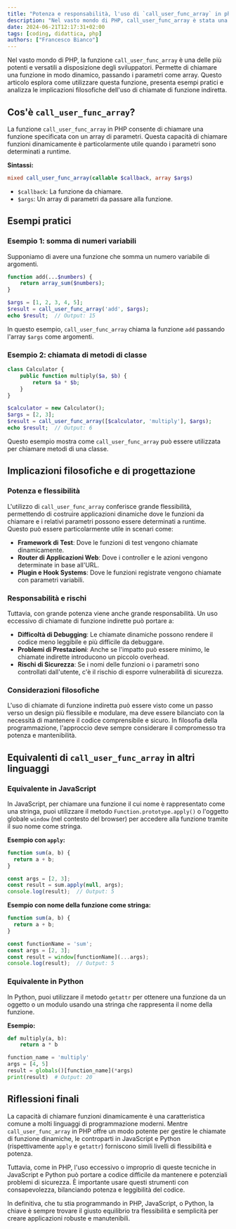 ```yaml
---
title: "Potenza e responsabilità, l'uso di `call_user_func_array` in php"
description: "Nel vasto mondo di PHP, call_user_func_array è stata una delle funzioni più potenti e versatili a disposizione degli sviluppatori. Questa funzione permette di chiamare una funzione in modo dinamico, passando i parametri come array."
date: 2024-06-21T12:17:31+02:00
tags: [coding, didattica, php]
authors: ["Francesco Bianco"]
---
```


Nel vasto mondo di PHP, la funzione `call_user_func_array` è una delle più potenti e versatili a disposizione degli sviluppatori. Permette di chiamare una funzione in modo dinamico, passando i parametri come array. Questo articolo esplora come utilizzare questa funzione, presenta esempi pratici e analizza le implicazioni filosofiche dell'uso di chiamate di funzione indiretta.

## Cos'è `call_user_func_array`?

La funzione `call_user_func_array` in PHP consente di chiamare una funzione specificata con un array di parametri. Questa capacità di chiamare funzioni dinamicamente è particolarmente utile quando i parametri sono determinati a runtime.

**Sintassi:**
```php
mixed call_user_func_array(callable $callback, array $args)
```

- `$callback`: La funzione da chiamare.
- `$args`: Un array di parametri da passare alla funzione.

## Esempi pratici

### Esempio 1: somma di numeri variabili

Supponiamo di avere una funzione che somma un numero variabile di argomenti.

```php
function add(...$numbers) {
    return array_sum($numbers);
}

$args = [1, 2, 3, 4, 5];
$result = call_user_func_array('add', $args);
echo $result;  // Output: 15
```

In questo esempio, `call_user_func_array` chiama la funzione `add` passando l'array `$args` come argomenti.

### Esempio 2: chiamata di metodi di classe

```php
class Calculator {
    public function multiply($a, $b) {
        return $a * $b;
    }
}

$calculator = new Calculator();
$args = [2, 3];
$result = call_user_func_array([$calculator, 'multiply'], $args);
echo $result;  // Output: 6
```

Questo esempio mostra come `call_user_func_array` può essere utilizzata per chiamare metodi di una classe.

## Implicazioni filosofiche e di progettazione

### Potenza e flessibilità

L'utilizzo di `call_user_func_array` conferisce grande flessibilità, permettendo di costruire applicazioni dinamiche dove le funzioni da chiamare e i relativi parametri possono essere determinati a runtime. Questo può essere particolarmente utile in scenari come:

- **Framework di Test**: Dove le funzioni di test vengono chiamate dinamicamente.
- **Router di Applicazioni Web**: Dove i controller e le azioni vengono determinate in base all'URL.
- **Plugin e Hook Systems**: Dove le funzioni registrate vengono chiamate con parametri variabili.

### Responsabilità e rischi

Tuttavia, con grande potenza viene anche grande responsabilità. Un uso eccessivo di chiamate di funzione indirette può portare a:

- **Difficoltà di Debugging**: Le chiamate dinamiche possono rendere il codice meno leggibile e più difficile da debuggare.
- **Problemi di Prestazioni**: Anche se l'impatto può essere minimo, le chiamate indirette introducono un piccolo overhead.
- **Rischi di Sicurezza**: Se i nomi delle funzioni o i parametri sono controllati dall'utente, c'è il rischio di esporre vulnerabilità di sicurezza.

### Considerazioni filosofiche

L'uso di chiamate di funzione indiretta può essere visto come un passo verso un design più flessibile e modulare, ma deve essere bilanciato con la necessità di mantenere il codice comprensibile e sicuro. In filosofia della programmazione, l'approccio deve sempre considerare il compromesso tra potenza e mantenibilità.

## Equivalenti di `call_user_func_array` in altri linguaggi

### Equivalente in JavaScript

In JavaScript, per chiamare una funzione il cui nome è rappresentato come una stringa, puoi utilizzare il metodo `Function.prototype.apply()` o l'oggetto globale `window` (nel contesto del browser) per accedere alla funzione tramite il suo nome come stringa.

**Esempio con `apply`:**

```javascript
function sum(a, b) {
  return a + b;
}

const args = [2, 3];
const result = sum.apply(null, args);
console.log(result);  // Output: 5
```

**Esempio con nome della funzione come stringa:**

```javascript
function sum(a, b) {
  return a + b;
}

const functionName = 'sum';
const args = [2, 3];
const result = window[functionName](...args);
console.log(result);  // Output: 5
```

### Equivalente in Python

In Python, puoi utilizzare il metodo `getattr` per ottenere una funzione da un oggetto o un modulo usando una stringa che rappresenta il nome della funzione.

**Esempio:**

```python
def multiply(a, b):
    return a * b

function_name = 'multiply'
args = [4, 5]
result = globals()[function_name](*args)
print(result)  # Output: 20
```

## Riflessioni finali

La capacità di chiamare funzioni dinamicamente è una caratteristica comune a molti linguaggi di programmazione moderni. Mentre `call_user_func_array` in PHP offre un modo potente per gestire le chiamate di funzione dinamiche, le controparti in JavaScript e Python (rispettivamente `apply` e `getattr`) forniscono simili livelli di flessibilità e potenza.

Tuttavia, come in PHP, l'uso eccessivo o improprio di queste tecniche in JavaScript e Python può portare a codice difficile da mantenere e potenziali problemi di sicurezza. È importante usare questi strumenti con consapevolezza, bilanciando potenza e leggibilità del codice.

In definitiva, che tu stia programmando in PHP, JavaScript, o Python, la chiave è sempre trovare il giusto equilibrio tra flessibilità e semplicità per creare applicazioni robuste e manutenibili.
